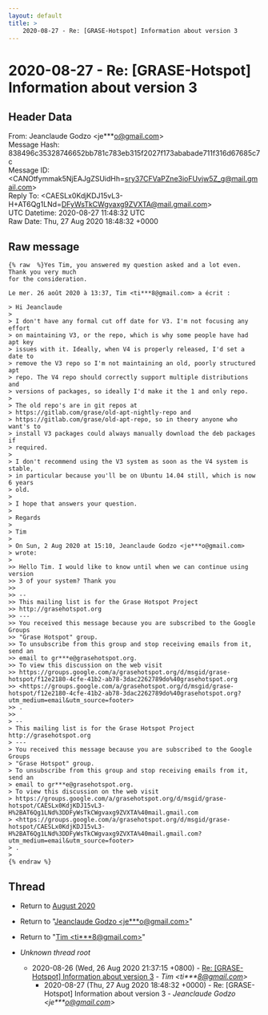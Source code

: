 ```yaml
---
layout: default
title: >
    2020-08-27 - Re: [GRASE-Hotspot] Information about version 3
---
```


# 2020-08-27 - Re: [GRASE-Hotspot] Information about version 3

## Header Data

From: Jeanclaude Godzo \<je***o@gmail.com\><br>
Message Hash: 838496c35328746652bb781c783eb315f2027f173ababade711f316d67685c7c<br>
Message ID: \<CANOtfymmak5NjEAJgZSUidHh=sry37CFVaPZne3ioFUvjw5Z_g@mail.gmail.com\><br>
Reply To: \<CAESLx0KdjKDJ15vL3-H+AT6Qg1LNd=DFyWsTkCWgvaxg9ZVXTA@mail.gmail.com\><br>
UTC Datetime: 2020-08-27 11:48:32 UTC<br>
Raw Date: Thu, 27 Aug 2020 18:48:32 +0000<br>

## Raw message

```
{% raw  %}Yes Tim, you answered my question asked and a lot even. Thank you very much
for the consideration.

Le mer. 26 août 2020 à 13:37, Tim <ti***8@gmail.com> a écrit :

> Hi Jeanclaude
>
> I don't have any formal cut off date for V3. I'm not focusing any effort
> on maintaining V3, or the repo, which is why some people have had apt key
> issues with it. Ideally, when V4 is properly released, I'd set a date to
> remove the V3 repo so I'm not maintaining an old, poorly structured apt
> repo. The V4 repo should correctly support multiple distributions and
> versions of packages, so ideally I'd make it the 1 and only repo.
>
> The old repo's are in git repos at
> https://gitlab.com/grase/old-apt-nightly-repo and
> https://gitlab.com/grase/old-apt-repo, so in theory anyone who want's to
> install V3 packages could always manually download the deb packages if
> required.
>
> I don't recommend using the V3 system as soon as the V4 system is stable,
> in particular because you'll be on Ubuntu 14.04 still, which is now 6 years
> old.
>
> I hope that answers your question.
>
> Regards
>
> Tim
>
> On Sun, 2 Aug 2020 at 15:10, Jeanclaude Godzo <je***o@gmail.com>
> wrote:
>
>> Hello Tim. I would like to know until when we can continue using version
>> 3 of your system? Thank you
>>
>> --
>> This mailing list is for the Grase Hotspot Project
>> http://grasehotspot.org
>> ---
>> You received this message because you are subscribed to the Google Groups
>> "Grase Hotspot" group.
>> To unsubscribe from this group and stop receiving emails from it, send an
>> email to gr***e@grasehotspot.org.
>> To view this discussion on the web visit
>> https://groups.google.com/a/grasehotspot.org/d/msgid/grase-hotspot/f12e2180-4cfe-41b2-ab78-3dac2262789do%40grasehotspot.org
>> <https://groups.google.com/a/grasehotspot.org/d/msgid/grase-hotspot/f12e2180-4cfe-41b2-ab78-3dac2262789do%40grasehotspot.org?utm_medium=email&utm_source=footer>
>> .
>>
> --
> This mailing list is for the Grase Hotspot Project http://grasehotspot.org
> ---
> You received this message because you are subscribed to the Google Groups
> "Grase Hotspot" group.
> To unsubscribe from this group and stop receiving emails from it, send an
> email to gr***e@grasehotspot.org.
> To view this discussion on the web visit
> https://groups.google.com/a/grasehotspot.org/d/msgid/grase-hotspot/CAESLx0KdjKDJ15vL3-H%2BAT6Qg1LNd%3DDFyWsTkCWgvaxg9ZVXTA%40mail.gmail.com
> <https://groups.google.com/a/grasehotspot.org/d/msgid/grase-hotspot/CAESLx0KdjKDJ15vL3-H%2BAT6Qg1LNd%3DDFyWsTkCWgvaxg9ZVXTA%40mail.gmail.com?utm_medium=email&utm_source=footer>
> .
>
{% endraw %}
```

## Thread

+ Return to [August 2020](/archive/2020/08)

+ Return to "[Jeanclaude Godzo <je***o<span>@</span>gmail.com>](/authors/je___o_at_gmail_com)"
+ Return to "[Tim <ti***8<span>@</span>gmail.com>](/authors/ti___8_at_gmail_com)"

+ _Unknown thread root_
  + 2020-08-26 (Wed, 26 Aug 2020 21:37:15 +0800) - [Re: [GRASE-Hotspot] Information about version 3](/archive/2020/08/888ba3bfa73497f05cc6cc1f4661bd763340a3042d986396de3708f18b00771a) - _Tim \<ti***8@gmail.com\>_
    + 2020-08-27 (Thu, 27 Aug 2020 18:48:32 +0000) - Re: [GRASE-Hotspot] Information about version 3 - _Jeanclaude Godzo \<je***o@gmail.com\>_

